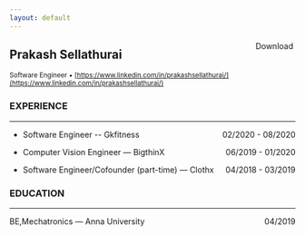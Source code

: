 ```yaml
---
layout: default
---
```


<style>
    #downloadResume{
         cursor: pointer;
        background-color: var(--code-bg);
        float:right;
        border-radius: 8px;
        padding: 4px;

    } 
    #downloadResume a {
         text-decoration:none;
    }
    #downloadResume:hover {
        background-color: lightblue;
    }
    #date {
        float:right
    }
</style>
<div id="downloadResume" aria-label="download the resume in pdf"><a href="{{'./Resume.pdf' | relative_url }}" title="download the resume in pdf">Download</a></div>

## Prakash Sellathurai
<sub> Software Engineer • [https://www.linkedin.com/in/prakashsellathurai/](https://www.linkedin.com/in/prakashsellathurai/) </sub>

### EXPERIENCE
---

- Software Engineer -- Gkfitness        <span id="date"> 02/2020 - 08/2020  </span> 
<!--
• Your "wow". The most interesting/coolest/impressive thing   you did there.
        [action verb] [Job duty lifted from ad] by [how you did it]
        [result/outcome]
    • A personal change/achievement (use same format)
    • A team/organization achievement (use same format) -->
 - Computer Vision Engineer — BigthinX      <span id="date"> 06/2019 - 01/2020  </span> 
<!--
Brief description (if needed).
• Your "wow".
• A personal change/achievement
• A team/organization achievement
 -->
 - Software Engineer/Cofounder (part-time) — Clothx        <span id="date"> 04/2018 - 03/2019  </span>
<!--
Brief description (if needed).
• Your "wow".
• A personal change/achievement
• A team/organization achievement
 -->

### EDUCATION
---
BE,Mechatronics — Anna University  <span id="date"> 04/2019</span>

<!--
• Minor
• Honors
• Relevant Activities/Extracurriculars


CERTIFICATES & LICENSES (*optional*)

Certificate - Certification Agency (Lic/Cert #)
• Expiration date (if any)

PROJECTS (*optional*)

---

Most recent Project [Link to repository/sample]     <r.tab>Date–Date
STAR Format paragraph. Situation. Tasks/Actions you took. Results. (Feel
free to make this 2-4 sentances long. Give details and tools used.

Next most recent Project [Link to repository/sample]    <r.tab>Date–Date
STAR Format paragraph. Situation. Tasks/Actions you took. Results. (Feel
free to make this 2-4 sentances long. Give details and tools used.

PUBLICATIONS / PRESENTATIONS (*optional*)

---

(Citations depend on industry. If unsure, use the format below)
[Author(s)], [Title], [Publisher], [Publication year].
-->